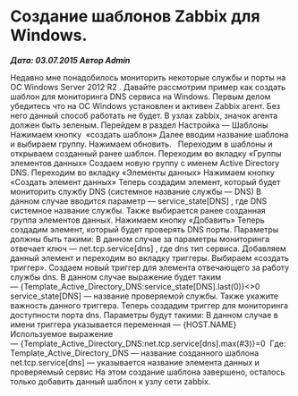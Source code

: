 # Создание шаблонов Zabbix для Windows.                	  
***Дата: 03.07.2015 Автор Admin***

Недавно мне понадобилось мониторить некоторые службы и порты на ОС Windows Server 2012 R2 .
Давайте рассмотрим пример как создать шаблон для мониторинга DNS сервиса на Windows.
Первым делом убедитесь что на ОС Windows установлен и активен Zabbix агент. Без него данный способ работать не будет.
В узлах zabbix, значок агента должен быть зеленым.
Перейдем в раздел Настройка &#8212; Шаблоны 
Нажимаем кнопку  &#171;создать шаблон&#187;
Далее вводим название шаблона и выбираем группу. Нажимаем обновить.
&nbsp;
Переходим в шаблоны и открываем созданный ранее шаблон.
Переходим во вкладку &#171;Группы элементов данных&#187;
Создаем новую группу с именем Active Directory DNS.
Переходим во вкладку &#171;Элементы данных&#187;
Нажимаем кнопку &#171;Создать элемент данных&#187;
Теперь создадим элемент, который будет мониторить службу DNS (системное название службы &#8212; DNS)
В данном случае вводится параметр &#8212; service_state[DNS] , где DNS системное название службы.
Также выбирается ранее созданная группа элементов данных.
Нажимаем кнопку &#171;Добавить&#187;
Теперь создадим элемент, который будет проверять DNS порты.
Параметры должны быть такими:
В данном случае за параметры мониторинга отвечает ключ &#8212; net.tcp.service[dns] , где dns тип сервиса.
Добавляем данный элемент и переходим во вкладку триггеры.
Выбираем &#171;создать триггер&#187;.
Создаем новый триггер для элемента отвечающего за работу службы dns.
В данном случае выражение будет таким &#8212; {Template_Active_Directory_DNS:service_state[DNS].last(0)}&lt;&gt;0
service_state[DNS] &#8212; название проверяемой службы.
Также укажите важность данного триггера.
Теперь создадим триггер для мониторинга доступности порта dns.
Параметры будут такими:
В данном случае в имени триггера указывается переменная &#8212; {HOST.NAME}
Используемое выражение &#8212; {Template_Active_Directory_DNS:net.tcp.service[dns].max(#3)}=0 
Где:
Template_Active_Directory_DNS &#8212; название созданного шаблона
net.tcp.service[dns] &#8212; указывается название элемента данных и проверяемый сервис
На этом создание шаблона завершено, осталось только добавить данный шаблон к узлу сети zabbix.
&nbsp;

